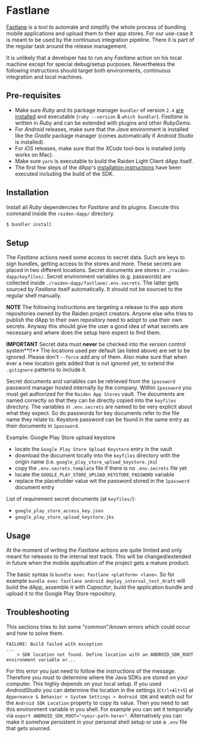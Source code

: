 # Fastlane

[Fastlane](https://docs.fastlane.tools/) is a tool to automate and simplify the
whole process of bundling mobile applications and upload them to their app
stores. For our use-case it is meant to be used by the continuous integration
pipeline. There it is part of the regular task around the release management.

It is unlikely that a developer has to run any _Fastlane_ action on his local
machine except for special debug/setup purposes. Nevertheless the following
instructions should target both environments, continuous integration and local
machines.


## Pre-requisites

- Make sure _Ruby_ and its package manager `bundler` of version `2.4` [are
  installed](https://www.ruby-lang.org/en/documentation/installation/) and
  executable (`ruby --version` & `which bundler`). _Fastlane_ is written in
  _Ruby_ and can be extended with plugins and other _RubyGems_.
- For _Android_ releases, make sure that the _Java_ environment is installed like
  the _Gradle_ package manager (comes automatically if _Android Studio_ is
  installed).
- For _iOS_ releases, make sure that the _XCode_ tool-box is installed (only
  works on Mac).
- Make sure `yarn` is executable to build the Raiden Light Client dApp itself.
- The first few steps of the dApp's [installation
  instructions](https://github.com/raiden-network/light-client#install-and-run-the-dapp)
  have been executed including the build of the SDK.


## Installation

Install all _Ruby_ dependencies for _Fastlane_ and its plugins. Execute this
command inside the `raiden-dapp/` directory.

```sh
$ bundler install
```

## Setup

The _Fastlane_ actions need some access to secret data. Such are keys to sign
bundles, getting access to the stores and more. These secrets are placed in two
different locations. Secret documents are stores in `./raiden-dapp/keyfiles/`.
Secret environment variables (e.g. passwords) are collected inside
`./raiden-dapp/fastlane/.env.secrets`. The latter gets sourced by _Fastlane_
itself automatically. It should not be sourced to the regular shell manually.

**NOTE**
The following instructions are targeting a release to the app store repositories
owned by the Raiden project creators. Anyone else who tries to publish the dApp
to their own repository need to adopt to use their own secrets. Anyway this
should give the user a good idea of what secrets are necessary and where does
the setup here expect to find them.

**IMPORTANT**
Secret data must **never** be checked into the version control system**!!** The
locations used per default (as listed above) are set to be ignored. Please
don't `--force` add any of them. Also make sure that when ever a new location gets
added that is not ignored yet, to extend the `.gitignore` patterns to include
it.

Secret documents and variables can be retrieved from the `1password` password
manager hosted internally by the company. Within `1password` you must get
authorized for the `Raiden App Stores` vault. The documents are named correctly
so that they can be directly copied into the `keyfiles` directory. The variables
in `.env.secrets` are named to be very explicit about what they expect. So do
passwords for key documents refer to the file name they relate to. Keystore
password can be found in the same entry as their documents in `1password`.

Example: Google Play Store upload keystore
  - locate the `Google Play Store Upload Keystore` entry in the vault
  - download the document locally into the `keyfiles` directory with the origin
    name (i.e. `google_play_store_upload_keystore.jks`)
  - copy the `.env.secrets.template` file if there is no `.env.secrets` file yet
  - locate the `GOOGLE_PLAY_STORE_UPLOAD_KEYSTORE_PASSWORD` variable
  - replace the placeholder value wit the password stored in the `1password`
    document entry

List of requirement secret documents (at `keyfiles/`):
  - `google_play_store_access_key.json`
  - `google_play_store_upload_keystore.jks`


## Usage

At the moment of writing the _Fastlane_ actions are quite limited and only
meant for releases to the internal test track. This will be changed/extended in
future when the mobile application of the project gets a mature product.

The basic syntax is `bundle exec fastlane <platform> <lane>`. So for example
`bundle exec fastlane android deploy_internal_test_draft` will build the dApp,
assemble it with _Capacitor_, build the application bundle and upload it to the
Google Play Store repository.


## Troubleshooting

This sections tries to list some "common"/known errors which could occur and how
to solve them.

```
FAILURE: Build failed with exception
...
    > SDK location not found. Define location with an ANDROID_SDK_ROOT environment variable or...
```

For this error you just need to follow the instructions of the message.
Therefore you must to determine where the Java SDKs are stored on your computer.
This highly depends on your local setup. If you used _AndroidStudio_ you can
determine the location in the settings (`Ctrl+Alt+S`) at `Appereance & Behavior > System Settings > Android SDK`
and watch out for the `Android SDK Location` property to copy its value.
Then you need to set this environment variable in you shell. For example you can
set it temporally via `export ANDROID_SDK_ROOT="<your-path-here>"`.
Alternatively you can make it somehow persistent in your personal shell setup or
use a `.env` file that gets sourced.
